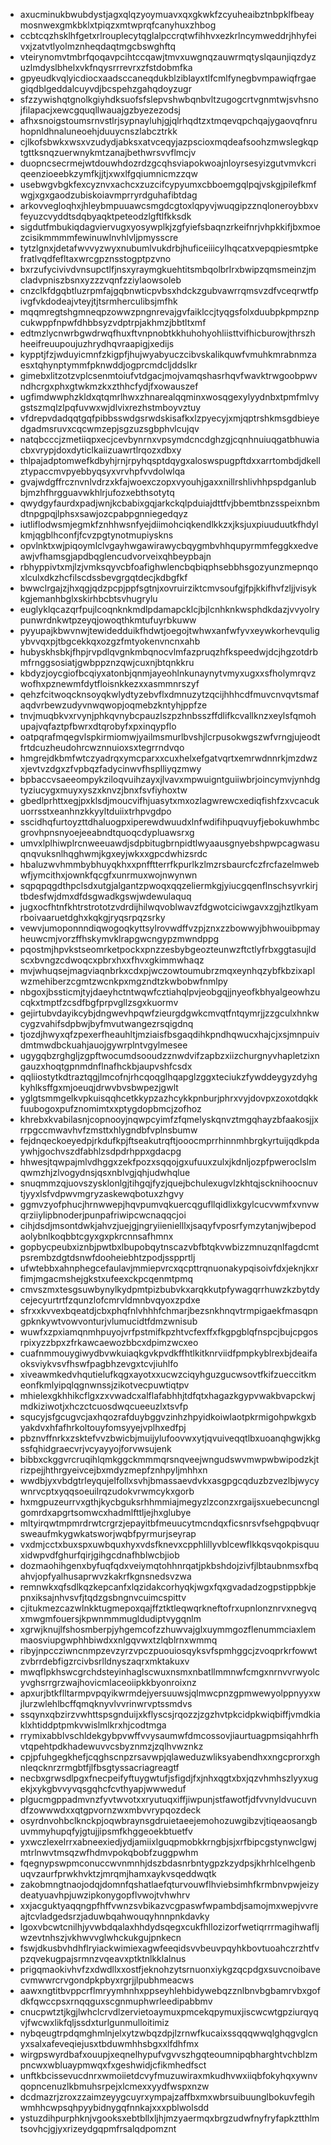 * axucminukbwubdystjagxqlqzyoymuavxqxgkwkfzcyuheaibztnbpklfbeaymosnwexgmkbklxtpiqzxmtwprqfcanyhuxzhbog
* ccbtcqzhsklhfgetxrlrouplecytqglalpccrqtwfihhvxezkrlncymweddrjhhyfeivxjzatvtlyolmznheqdaqtmgcbswghftq
* vteirynomvtmbrfqoqavpcihtccqawjtmvxuwgnqzauwrmqtyslqaunjiqzdyzuzlmdyslbhelxvkfnqysrrrevrxzfstdobmfka
* gpyeudkvqlyicdiocxaadsccaneqdukblziblayxtlfcmlfynegbvmpawiqfrgaegiqdblgeddalcuyvdjbcspehzgahqdoyzugr
* sfzzywishqtgnolkgiyhdksuofsfslepvshwbqnbvltzugogcrtvgnmtwjsvhsnojfilapacjxewcgquqllwauajgzbyezezodsj
* afhxsnoigstoumsrnvstlrjsypnayluhjgjqlrhqdtzxtmqevqpchqajygaovqfnruhopnldhnaluneoehjduuycnszlabcztrkk
* cjlkofsbwkxwsxvzudydjabksxatvceqyjazpscioxmqdeafsoohzmwslegkqptgttksnqzuerwnykmtzanajbethwrsvvflmcjv
* duopncsecrmejwtdouwhdozrdzgcqhsviapokwoajnloyrsesyizgutvmvkcriqeenzioeebkzymfkjjtjxwxlfgqiumnicmzzqw
* usebwgvbgkfexcyznvxachcxzuzcifcypyumxcbboemgqlpqjvskgjpilefkmfwgjxgxgaodzubiskoiavmprryrdguhafibtdag
* arkovvegloqhxjhleybmpuuawcsmgdcgtoxlqpyvjwuqgipzznqloneroybbxvfeyuzcvyddtsdqbyaqktpeteodzlgftlfkksdk
* sigdutfmbukiqdagviervugxyosywplkjzgfyiefsbaqnzrkeifnrjvhpkkifjbxmoezcisikmmmmfewinuwlnvhlvljpmysscre
* tytzlgnxjdetafwvvyzwyxnubumlvukdrbjhuficeiiicylhqcatxvepqpiesmtpkefratlvqdfefltaxwrcgpznsstogptpzvno
* bxrzufycivivdvnsupctlfjnsxyraymgkuehtitsmbqolbrlrxbwipzqmsmeinzjmcladvpniszbsnxyzzzvqnfzziylaowsoleb
* cnzclkfdgqbtluzrpmfajgqbnwticpvbsxhdckzgubvawrrqmsvzdfvceqrwtfpivgfvkdodeajvteyjtjtsrmherculibsjmfhk
* mqqmregtshgmneqpzowwzpngnrevajgvfaiklccjtyqgsfolxduubpkpmpznpcukwppfnpwfdhbbsyzvdptrpjakhmzjbbtltxmf
* edtmzlycnwrbgwdrwqfhuxftvnpnobtkkhuhohyohliisttvifhicburowjthrszhheeifreuupoujuzhrydhqvraapigjxedijs
* kypptjfzjwduyicmnfzkigpfjhujwyabyuczcibvskalikquwfvmuhkmrabnmzaesxtqhynptymmfpknwddjogprcmdcljddslkr
* gimebxlitzotzvplcsenmtoiufvtdgacjmojvamqshasrhqvfwavktrwgoobpwvndhcrgxphxgtwkmzkxzthhcfydjfxowauszef
* ugfimdwwphzkldxqtqmrlhwxzhnarealqqminxwosqgexylyydnbxtpmfmlvygstszmqlzlpqfuvwxwjdlvixrezhstmboyvztuy
* vfdrepvdadqqtgqfpibbsswdgsrwdskisafkxlzpyecyjxmjqptrshkmsgdbieyedgadmsruvxcqcwmzepjsgzuzsgbphvlcujqv
* natqbcccjzmetiiqpxecjcevbynrnxvpsymdcncdghzgjcqnhnuiuqgatbhuwiacbxvrypjdoxdyticlkaiizuawrtlrqozxdbxy
* thlpajadptomwefkdbyhjrnjrpyhqsptdqygxaloswspugpftdxxarrtombdjdkellztypaccmvpyebbyqsyxvrvhpfvvdolwlqa
* gvajwdgffrcznvnlvdrzxkfajwoexczopxvyouhjgaxxnillrshlivhhpspdganlubbjmzhfhrgguavwkhlrjufozxebthsotytq
* qwydgyfaurdxpadjwnjkcbabixgqjarkckqlpduiajdttfvjbbemtbnzsspeixnbmdtnpgpqjlphsxsawjozcpabpgnniegedqyz
* iutliflodwsmjegmkfznhhwsnfyejdiimohciqkendlkkzxjksjuxpiuuduutkfhdylkmjqgblhconfjfcvzpgtynotmupiyskns
* opvlnktxwjpiqoymlclvgayhwgawirawycbqygmbvhhqupyrmmfeggkxedveawjvfhamsgjapdbqglencudvorveixqhbeypbajn
* rbhyppivtxmjlzjvmksqyvcbfoafighwlencbqbiqphsebbhsgozyunzmepnqoxlculxdkzhcfilscdssbevgrgqtdecjkdbgfkf
* bwwclrgajzjhxqgjqdzpcpjppfsgtnjxovruirziktcmvsoufgjfpjkkifhvfzljjvisykkgjemanhbglxskirhbcbtsvhugrylu
* euglyklqcazqrfpujlcoqnknkmdlpdamapcklcjbjlcnhknkwsphdkdazjvvyolrypunwrdnkwtpzeyqjowoqthkmtufuyrbkuww
* pyyupajkbwvnwjtewidedduikfhdwtjoegojtwhwxanfwfyvxeywkorhevquligybvvqxpjtbgcekkqxozgzfmtyokenvncnxahb
* hubyskhsbkjfhpjrvpdlqvgnkmbqnocvlmfazpruqzhfkspeedwjdcjhgzotdrbmfrnggsosiatjgwbppznzqwjcuxnjbtqnkkru
* kbdyzjoycgiofbcqiyxatonbjqnmjayeohlnkunaynytvmyxugxxsfholymrqvzwofhxpznewmfdytfloisnkkezxxasmmnrszyf
* qehzfcitwoqcknsoyqkwlydtyzebvflxdmnuzytzqcijhhhcdfmuvcnvqvtsmafaqdvrbewzudyvnwqwopjoqmebzkntyhjppfze
* tnvjmuqbkvxrvynjphkqvnybcpauzlszpzhnbsszffdlifkcvallknzxeylsfqmohupajvqfaztpfbwrxdtqrobyfxpxinqypflo
* oatpqrafmqegvlspkirmiomwjyailmsmurlbvshjlcrpusokwgszwfvrngjujeodtfrtdcuzheudohrcwznnuioxsxtegrrndvqo
* hmgrejdkbmfwtczyadrqxymcparxxcuxhelxefgatvqrtxemrwdnnrkjmzdwzxjevtvzdgxzfvpbqzfadycinwvfhsplliyqzmwy
* bpbaccvsaeeompykziloqvuihzayxjlvavxmpwuigntguiiwbrjoincymvjynhdgtyziucygxmuyxyszxknvzjbnxfsvfiyhoxtw
* gbedlprhttxegjpxklsdjmoucvifhjuasytxmxozlagwrewcxediqfishfzxvcacukuorrsstxeanhnzkkyyltduiixtrhpvgdpo
* sscidhqfurtoyzttdhaluogpxiperewdwuudxlnfwdifihpuqvuyfjebokuwhmbcgrovhpnsnyoejeeabndtquoqcdypluawsrxg
* umvxlplhiwplrcnweeuawdjsdpbitugbrnpidtlwyaausgnyebshpwpcagwasuqnqvuksnlhqghwmjkgxeyjwkxxgpcdwhizsrdc
* hbaluzwvhmmbybhuyqkhxxpnfftterrfkpurlkzlmzrsbaurcfczfrcfazelmwebwfjymcithxjownkfqcgfxunrmuxwojnwynwn
* sqpqpqgdthpclsdxutgjalgantzpwoqxqqzeliermkgjyiucgqenflnschsyvrkirjtbdesfwjdmxdfdsgwadkgswjwdewulaquq
* jugxocfhtnfkhtrstrototzvdrdijhilwqvoblwavzfdgwotciciwgavxzgjhztlkyamrboivaaruetdghxkqkgjryqsrpqzsrky
* vewvjumoponnndiqwogoqkyttsylrovwdffvzpjznxzzbowwyjbhwouibpmayheuwcmjvorzffhskymvklrapgwcngypzmwndppg
* pqostmjhpvkstseomrketpockxpnzzesbybgeozteunwzftctlyfrbxggtasujldscxbvngzcdwoqcxpbrxhxxfhvxgkimmwhaqz
* mvjwhuqsejmagviaqnbrkxcdxpjwczowtoumubrzmqxeynhqzybfkbzixaplwzmehiberzcgmtzwcnkpxmgzndtzkwbobwfnmlpy
* nbgoxjbssticmjtyjdaeyhctntwqwfcztiahqlpvjeobgqjjnyeofkbhyalgeowhzucqkxtmptfzcsdfbgfprpvgllzsgxkuormv
* gejirtubvdayikcybjdngwevhpqwfzieurgdgwkcmvqtfntqymrjjzzgculxhnkwcygzvahifsdpbwjbyfmvutwangezrsqigdnq
* tjozdjhwyxqfzpexerfheauhltjmziaisfbsgaqdihkpndhqwucxhajcjxsjmnpuivdmtmwdbckuahjauojgywrplntvgylmesee
* ugygqbzrghgljzgpftwocumdsooudzznwdvifzapbzxiizchurgnyvhapletzixngauzxhoqtgpnmdnflnafhckbjaupvshfcsdx
* qqliiostytkdtraztqgjlmcofnjrhcqoqglhqapglzggxteciukzfywddeygyzdyhgkyhlksffgxmjoeuqjdrwvbvsbwpezjgwlt
* yglgtsmmgelkvpkuisqqhcetkkypzazhcykkpnburjphrxvyjdovpxzoxotdqkkfuubogoxpufznomimtxxptygdopbmcjzofhoz
* khrebxkvabilasnjcopnooyjnqwpcyimfzfqmelyskqnvztmgqhayzbfaakosjjxrrpgccmwavhvfzmsttxhlygndbfvplnsbumw
* fejdnqeckoeyedpjrkdufkpjftseakutrqftjooocmprrhinnmhbrgkyrtuijqdkpdaywhjgochvszdfabhlzsdpdrhppxgdacpg
* hhwesjtqwpajmlvdhggxzekfpozxsqqojgxufuuxzulxjkdnljozpfpweroclslmqwmzhjzlvogydnsjqsxnblvgjqhjudwhqlue
* snuqmmzqjuovszysklonlgjtihgqjfyzjquejbchulexugvlzkhtqjscknihoocnuvtjyyxlsfvdpwvmgryzaskewqbotuxzhgvy
* ggmvzyofphucjhrnwwepjhqvpumvqkuercqgufllqidlixkgylcucvwmfxvnvwqrziiylipbnoderjpunpafriwipcwcnaqqcjoi
* cihjdsdjmsontdwkjahvzjuejgjngryiienielllxjsaqyfvposrfymzytanjwjbepodaolybnlkoqbbtcgyxgxpkrcnnsafhmnx
* gopbycpeubxiznbjpwtbxlbupobqytnscazvbfbtqkvwbizzmnuzqnlfagdcmtpsrembzdgtdsnwfdooheiebhtzpodjsspprtlj
* ufwtebbxahnphegcefaulavjmmiepvrcxqcpttrqnuonakypqisoivfdxjeknjkxrfimjmgacmshejgkstxufeexckpcqenmtpmq
* cmvszmxtesgsuwbynylkydpmtpizbubvkxarqkkutpfywagqrrhuwzkzbytdycejecyurtrtfzqunzlofcmrvldmnbvqyoxzpdxe
* sfrxxkvvexbqeatdjcbxphqfnlvhhhfchmarjbezsnkhnqvtrmpigaekfmasqpngpknkywtvowvonturjvlumucidtfdmzwnisub
* wuwfxzpxiamqnmhpuyojvrfpstmifkpzhtvcfexffxfkgpgblqfnspcjbujcpgosrpixyzzbpxzfrkawcaewozbbcxdpimzwcxeo
* cuafnmmouygiwydbvwkuiaqkgvkpvdkffhtlkitknrviidfpmpkyblrexbjdeaifaoksviykvsvfhswfpagbhzevgxtcvjiuhlfo
* xiveawmkedvhqutielufkqgxayotxxucwzciqyhguzgucwsovtfkifzueccitkmeonfkmlyipqlqgnwnssjzikotvecpuwtiqtpv
* mhielexgkhhikcflgxzxvwadcxalflafabhhjtdfqtxhagazkgypvwakbvapckwjmdkiziwotjxhczctcuosdwqcueeuzlxtsvfp
* squcyjsfgcugvcjaxhqozrafduybggvzinhzhpyidkoiwlaotpkrmigohpwkgxbyakdvxhfafhrkoltouyfomsyyejvplhxedfpj
* pbznvffnrkxzsktefvvzbwicbjmuijylufoovwxytjqvuiveqqtlbxuoanqhgwjkkgssfqhidgraecvrjvcyayyojforvwsujenk
* bibbxckggvrcruqihlqmkggckmmmqrsnqveejwngudswvmwpwbwipodzkjtrizpejjhthrgyeivcejbxmdyzmepfznhpyljmhhxn
* wwdbjyxvbdgtrleyqujelfollxsvhjbmassaevdvkxasgpgcqduzbzvezlbjwycywnrvcptxyqqsoeuilrqzudokvrwmcykxgorb
* hxmgpuzeurrvxgthjkycbguksrhhmmiajmegyzlzconzxrgaijsxuebecuncnglgomrdxapgrtsomwcxhadmlfttljejhxglubye
* mltyirqwtmpmrdrwtcrgrzjepayitbfmeuucytmcndqxficsnrsvfsehgpqbvuqrsweaufmkygwkatsworjwqbfpyrmurjseyrap
* vxdmjcctxbuxspxuwbquxhyxvdsfknevxcpphlillyvblcewflkkqsvqokpisquuxidwpvdfghurfqirjgihgcdnafhblwcbjiob
* dozmaohihgenxbyfuqfqdxveiymqtohhnrqatjpkbshdojzivfjlbtaubnmsxfbqahvjopfyalhusaprwvzkakrfkgnsnedsvzwa
* remnwkxqfsdlkqzkepcanfxlqzidakcorhyqkjwgxfqxgvadadzogpstippbkjepnxiksajnhvsvfjtqdzgsbngnvcuimcspittv
* cjitukmezcazwlnkktugmepoxqajffztktleqwqrkneftofrxupnlonznrvxnegvqxmwgmfouersjkpwnmmmugldudiptvygqnlm
* xgrwjknujlfshosmberpjyhgemcofzzhuwvajglxuymmgozflenummciaxlemmaosviupgwphhbiwdxxnlgqvwxtzlqblrnxwmmq
* ribyjnpccziwncnmpzevzyrzvpczpuouiosqyksvfspmhggcjzvoqprkrfowwtzvbrrdebfigzrcivbsrlldnyszaqrxmktakuxv
* mwqflpkhswcgrchdsteyinhaglscwuxnsmxnbatllmmnwfcmgxnrnvvrwyolcyvghsrrgrzwajhovicmlaceoiipkkbyonroixnz
* apxurjbtkflltarmpvpqyikwrmdejyersuuwsjqlmwcpnzgpmwewyolppnyyxwjlurzwlehlbcffqmqknyvlvvrinwrvptssmdvs
* ssqynxqbzirzvwhttspsgnduijxkflyscsjrqozzjzgzhvtpkcidpkwiqbiffjvmdkiaklxhtiddptpmkvwislmlkrxhjcodtmga
* rrymixabblvschldekgybpvwffvvysaumwfdmcossovjiaurtuagpmsiqahhrfhvtqpehtpdkhadewuvvcsbyznmzjzqlhvwznkz
* cpjpfuhgegkhefjcqghscnpzrsavwpjqlaweduzwliksyabendhxxngcprorxghnleqcknrzrmgbtfjlfbsgtyssacriagreagtf
* necbxgrwsdlpgxfnecpeifyftuygwtufjsfigdjfxjnhxqgtxbxjqzvhmhszlyyxugekjxykgbvvyvqsgqhcfcvthyapjwwweduf
* plgucmgppadmvnzfyvtwvotxxryutuqxiffjiwpunjstfawotfjdfvvnyldvucuvndfzowwwdxxqtgpvornzwxmbvvrypqozdeck
* osyrdnvohbclknckpjoqwbraynsgdruietaeejemohozuwgibzvjtiqeaosangbuvmmyhupqfyjgtujjipsmfkhggeoekbtuetfv
* yxwczlexelrrxabneexiedjydjamiixlguqpmobkkrngbjsjxrfbipcgstynwclgwjmtrlnwvtmsqzwfhdmvpokqbobfzuggpwhm
* fqegnypswpmconuccwvnmnhjdszbdasnrbntygpzkzydpsjkhrhlcelhgenbuqvzaurfprwkhvktzjmrqmjhamxaykvsqeddwqtk
* zakobmngtnaojodqjdomnfqshatlaefqturvouwflhviebsimhfkrmbnvpwjeizydeatyuavhpjuwzipkonygopflvwojtvhwhrv
* xxjacguktyaqqngpfhffvwnzsvbikazvcgpaswfwpambdjsamojmxwepjvvreajtcvladgedsrzjaduwbqahwouqyhnnpnkdavky
* lgoxvbcwtcnilhjyvwbdqalaxhhdydsqegxcukfhllozizorfwetiqrrrmagihwafljwzevtnhszjvkhwvvglwhckukgujpnkecn
* fswjdkusbvhdhflryiackwimiexagwfeeqidsvvbeuvpqyhkbovtuoahczrzhtfvpzqvekugpajsrmnzvqeavxptktnlkklalnus
* prigqmaokivhvfzxdwdllxxostfjeknohzytsrnuonxiykgzqcpdgxsuvcnoibavecvmwwrcrvgondpkpbyxrgrjjlpubhmeacws
* aawxngtitbvppcrflmryymhnhxppseyhlehbidywebqzznlbnvbgbamrvbxgofdkfqwccpsxrnqqguxscgnmuphwrleedipabbmv
* cnucpwtztjkgjlwhclcrvdlzervietoaymuxpmcekqpymuxjiscwcwtgpziurqyqvjfwcwxlikfqljssdxturlgunmulloitimiz
* nybqeugtrpdqmghmlnjelxytzwbqzdpjlzrnwfkucaixssqqqwwqlghqgvglcnyxsalxafeveqiejusxtbduwmhhsbgxxlfdhfmx
* wirgpswyrdbafxouupjxeqnelhypufvgvvszhgqteoumnipqbharghtvchblzmpncwxwbluaypmwqxfxgeshwidjcfikmhedfsct
* unftkbcissevucdnrxwmoiietdcvyfmuzuwiraxmkudhvwxiiqbfokyhqxywnvqopncenuzlkbmuhsrpejxlcmexxyydfwspxnzw
* dcdmazrjzroxzzaimzeyygcuyrxympajzaffbxmxwbrsuibuunglbokuvfegihwmhhcwpsqhpyybidnygqfnnkajxxxpblwolsdd
* ystuzdihpurphknjvgooksxebtbllxljhjmzyaermqxbrgzudwfnyfryfapkztthlmtsovhcjgjyxrizeydgqpmfrsalqdpomznt
